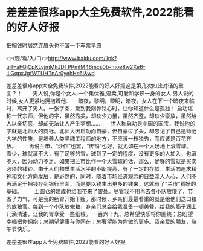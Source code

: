 # 差差差很疼app大全免费软件,2022能看的好人好报
把掏钱时居然连眉头也不皱一下车票早原

👉/观/看/入/口👉http://www.baidu.com/link?url=aFQjCpKLyjmMkJDTPPmIM46mcs0b-moe8w2Xe6-iLGqpxJgfWTUHTnAr0yehHs6i&wd

差差差很疼app大全免费软件,2022能看的好人好报这是第几次如此对话的重复？！　　男人说,你是个女人.一个集优雅,温柔,可爱和学识一身的女人.男人说的时候,女人更紧地拥抱着他.　　暗夜，黎明。黎明，暗夜。女人在下一个暗夜来临时，离开了男人。一张字条，爱到我刻骨铭心时，让你知道什么是孤独！
启功堪称一代宗师，但他的字，虽然秀美，却缺少力量，虽然齐整，却缺少豪放，虽然给人以亲切感，却却无法让人产生梦想……　　世人称启功是中国的国宝，我说他的字就是北师大的商标。北师大因启功而自豪，但自豪过了头，却忘记了自己是师范大学的性质，是培养人类灵魂工程师的地方，不应该一枝独秀，而应该是百花齐放。
　　再说兰市，“炒作”也罢，“传销”也好，就尤如在一个大场地上滚雪球。雪少，球就滚不大，有了足够的雪，球到了一定的程度，没有更多的人加入，也滚不大，因为动力不足。如果把兰市比作一个大雪球的话，那么，足够的雪就是买卖必须的钱钞。由于人们物质生活水平的不断提高，有了一定的存款，生活向追求精神和文化方向发展，是必然的，同时，随着市场经济观念的日益深入人心，人们不再满足于把钱存到银行里面，而是要以钱生出更多的钱来，这就有了“兰市”看好的基础。
　　土圆仓的建成也给我带来了害处。尽管我不用再去各小队放粮了，节省了力气，可是我的肠胃开始干瘦。那时候，乡亲们最最看重的就是给他们送口粮的放粮官。每到一个小队放完粮，乡亲们总会给我准备一顿美餐，给我的肠子润上几滴清油，让我的胃享受一些细粮。
	一百六十九、总希望快乐将你围绕；总盼望幸福把你拥抱；总期望健康与你同在；总奢望能为你做的更多。我亲爱的朋友，端午节快乐。

差差差很疼app大全免费软件,2022能看的好人好报
